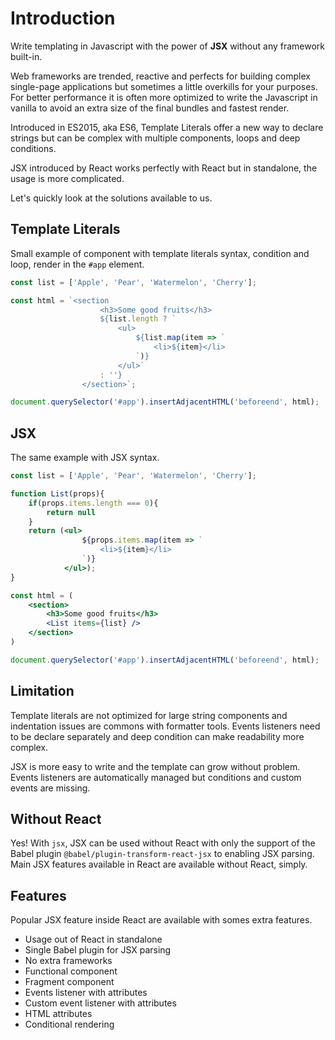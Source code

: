 # Introduction

Write templating in Javascript with the power of **JSX** without any framework built-in.

Web frameworks are trended, reactive and perfects for building complex single-page applications but sometimes a little overkills for your purposes. For better performance it is often more optimized to write the Javascript in vanilla to avoid an extra size of the final bundles and fastest render.

Introduced in ES2015, aka ES6, Template Literals offer a new way to declare strings but can be complex with multiple components, loops and deep conditions.

JSX introduced by React works perfectly with React but in standalone, the usage is more complicated.

Let's quickly look at the solutions available to us.

## Template Literals

Small example of component with template literals syntax, condition and loop, render in the `#app` element.

```js
const list = ['Apple', 'Pear', 'Watermelon', 'Cherry'];

const html = `<section
                    <h3>Some good fruits</h3>
                    ${list.length ? `
                        <ul>
                            ${list.map(item => `
                                <li>${item}</li>
                            `)}
                        </ul>`
                    : ''}
                </section>`;

document.querySelector('#app').insertAdjacentHTML('beforeend', html);
```

## JSX

The same example with JSX syntax.

```jsx
const list = ['Apple', 'Pear', 'Watermelon', 'Cherry'];

function List(props){
    if(props.items.length === 0){
        return null
    }
    return (<ul>
                ${props.items.map(item => `
                    <li>${item}</li>
                `)}
            </ul>);
}

const html = (
    <section>
        <h3>Some good fruits</h3>
        <List items={list} />
    </section>
)

document.querySelector('#app').insertAdjacentHTML('beforeend', html);
```

## Limitation

Template literals are not optimized for large string components and indentation issues are commons with formatter tools. Events listeners need to be declare separately and deep condition can make readability more complex.

JSX is more easy to write and the template can grow without problem. Events listeners are automatically managed but conditions and custom events are missing.

## Without React

Yes! With `jsx`, JSX can be used without React with only the support of the Babel plugin `@babel/plugin-transform-react-jsx` to enabling JSX parsing. Main JSX features available in React are available without React, simply.

## Features

Popular JSX feature inside React are available with somes extra features.

* Usage out of React in standalone
* Single Babel plugin for JSX parsing
* No extra frameworks
* Functional component
* Fragment component
* Events listener with attributes
* Custom event listener with attributes
* HTML attributes
* Conditional rendering
